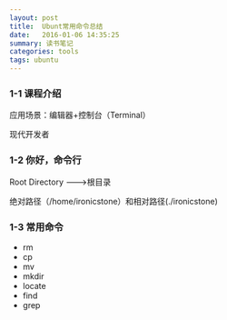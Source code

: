 ```yaml
---
layout: post
title:  Ubunt常用命令总结
date:   2016-01-06 14:35:25
summary: 读书笔记
categories: tools
tags: ubuntu
---
```


### 1-1 课程介绍
应用场景：编辑器+控制台（Terminal）

现代开发者

### 1-2 你好，命令行

Root Directory --->根目录

绝对路径（/home/ironicstone）和相对路径(./ironicstone)

### 1-3 常用命令

- rm
- cp
- mv
- mkdir
- locate
- find
- grep




